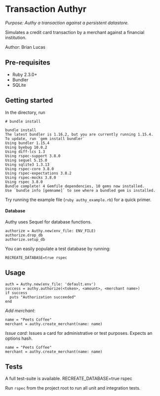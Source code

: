 # Transaction Authyr

*Purpose: Authy a transaction against a persistent datastore.*

Simulates a credit card transaction by a merchant against a financial institution. 

Author: Brian Lucas

## Pre-requisites
- Ruby 2.3.0+ 
- Bundler
- SQLite

## Getting started
In the directory, run

```
# bundle install

bundle install
The latest bundler is 1.16.2, but you are currently running 1.15.4.
To update, run `gem install bundler`
Using bundler 1.15.4
Using byebug 10.0.2
Using diff-lcs 1.3
Using rspec-support 3.8.0
Using sequel 5.15.0
Using sqlite3 1.3.13
Using rspec-core 3.8.0
Using rspec-expectations 3.8.2
Using rspec-mocks 3.8.0
Using rspec 3.8.0
Bundle complete! 4 Gemfile dependencies, 10 gems now installed.
Use `bundle info [gemname]` to see where a bundled gem is installed.
```

Try running the example file (`ruby authy_example.rb`) for a quick primer.

#### Database
Authy uses Sequel for database functions. 

```
authorize = Authy.new(env_file: ENV_FILE)
authorize.drop_db
authorize.setup_db
```

You can easily populate a test database by running:

```
RECREATE_DATABASE=true rspec
```

## Usage

```
auth = Authy.new(env_file: 'default.env')
success = authy.authorize(<token>, <amount>, <merchant name>)
if success
  puts "Authorization succeeded"
end
```

*Add merchant*:
```
name = "Peets Coffee"
merchant = authy.create_merchant(name: name)
```

*Issue card*:
Issues a card for administrative or test purposes.
Expects an options hash.

```
name = "Peets Coffee"
merchant = authy.create_merchant(name: name)
```

## Tests
A full test-suite is available.
RECREATE_DATABASE=true rspec

Run `rspec` from the project root to run all unit and integration tests.